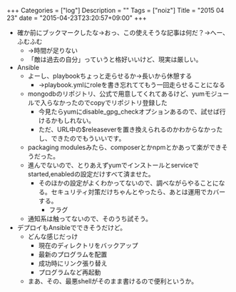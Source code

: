 +++
Categories = ["log"]
Description = ""
Tags = ["noiz"]
Title = "2015 04 23"
date = "2015-04-23T23:20:57+09:00"
+++

* 確か前にブックマークしたな→おっ、この使えそうな記事は何だ？→へー、ふむふむ
	* →時間が足りない
	* 「敵は過去の自分」っていうと格好いいけど、現実は厳しい。
* Ansible
	* よーし、playbookちょっと走らせるか→長いから休憩する
		* →playbook.ymlにroleを書き忘れててもう一回走らせることになる
	* mongodbのリポジトリ、公式で用意してくれてあるけど、yumモジュールで入らなかったのでcopyでリポジトリ登録した
		* 今見たらyumにdisable_gpg_checkオプションあるので、試せば行けるかもしれない。
		* ただ、URL中の$releaseverを置き換えられるのかわからなかったし、できたのでもういいです。
	* packaging modulesみたら、composerとかnpmとかあって楽ができそうだった。
	* 進んでないので、とりあえずyumでインストールとserviceでstarted,enabledの設定だけすべて済ませた。
		* そのほかの設定がよくわかってないので、調べながらやることになる。セキュリティ対策だけちゃんとやったら、あとは運用でカバーする。
			* フラグ
	* 通知系は触ってないので、そのうち試そう。
* デプロイもAnsibleでできそうだけど。
	* どんな感じだっけ
		* 現在のディレクトリをバックアップ
		* 最新のプログラムを配置
		* 成功時にリンク張り替え
		* プログラムなど再起動
	* まあ、その、最悪shellがそのまま書けるので便利というか。